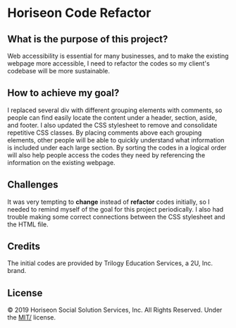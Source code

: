 # Horiseon Code Refactor

## What is the purpose of this project? 

Web accessibility is essential for many businesses, and to make the existing webpage more accessible, I need to refactor the codes so my client's codebase will be more sustainable. 

## How to achieve my goal?

I replaced several div with different grouping elements with comments, so people can find easily locate the content under a header, section, aside, and footer. I also updated the CSS stylesheet to remove and consolidate repetitive CSS classes. By placing comments above each grouping elements, other people will be able to quickly understand what information is included under each large section. By sorting the codes in a logical order will also help people access the codes they need by referencing the information on the existing webpage.


## Challenges

It was very tempting to **change** instead of **refactor** codes initially, so I needed to remind myself of the goal for this project periodically. I also had trouble making some correct connections between the CSS stylesheet and the HTML file.


## Credits

The initial codes are provided by Trilogy Education Services, a 2U, Inc. brand.


## License

© 2019 Horiseon Social Solution Services, Inc. All Rights Reserved. Under the [MIT/](./license.txt) license.
